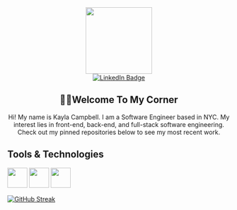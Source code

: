 <div align="center" id="header">
  <img src="https://media.giphy.com/media/eMJXDJqSOVzQjFJ8Wv/giphy.gif" width="150"/>
</div>
<div align="center">
  <a href="https://www.linkedin.com/in/kaylamcampbell" target="_blank">
    <img src="https://img.shields.io/badge/LinkedIn-blue?style=for-the-badge&logo=linkedin&logoColor=white" alt="LinkedIn Badge"/>
  </a>
</div>

<h2 align="center">👋🏾Welcome To My Corner</h2>

<p align="center">Hi! My name is Kayla Campbell. I am a Software Engineer based in NYC. My interest lies in front-end, back-end, and full-stack software engineering. Check out my pinned repositories below to see my most recent work.</p>
<h2>Tools & Technologies</h2>
<p>
  <img src="https://cdn.jsdelivr.net/gh/devicons/devicon@latest/icons/javascript/javascript-original.svg" width="45" height="45" />
  <img src="https://cdn.jsdelivr.net/gh/devicons/devicon@latest/icons/react/react-original-wordmark.svg" width="45" height="45" />
  <img src="https://cdn.jsdelivr.net/gh/devicons/devicon@latest/icons/postgresql/postgresql-original-wordmark.svg" width="45" height="45" />
  
</p>

[![GitHub Streak](https://streak-stats.demolab.com?user=kaylacampbell1&theme=algolia&mode=weekly&card_width=1000)](https://git.io/streak-stats)




